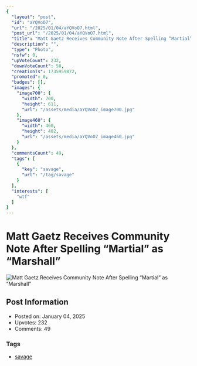 ```yaml
---
{
  "layout": "post",
  "id": "aYQVoO7",
  "url": "/2025/01/04/aYQVoO7.html",
  "post_url": "/2025/01/04/aYQVoO7.html",
  "title": "Matt Gaetz Receives Community Note After Spelling “Martial” as “Marshall”",
  "description": "",
  "type": "Photo",
  "nsfw": 0,
  "upVoteCount": 232,
  "downVoteCount": 58,
  "creationTs": 1735959872,
  "promoted": 0,
  "badges": [],
  "images": {
    "image700": {
      "width": 700,
      "height": 611,
      "url": "/assets/media/aYQVoO7_image700.jpg"
    },
    "image460": {
      "width": 460,
      "height": 402,
      "url": "/assets/media/aYQVoO7_image460.jpg"
    }
  },
  "commentsCount": 49,
  "tags": [
    {
      "key": "savage",
      "url": "/tag/savage"
    }
  ],
  "interests": [
    "wtf"
  ]
}
---
```


# Matt Gaetz Receives Community Note After Spelling “Martial” as “Marshall”

![Matt Gaetz Receives Community Note After Spelling “Martial” as “Marshall”](/assets/media/aYQVoO7_image700.jpg)

## Post Information

- Posted on: January 04, 2025
- Upvotes: 232
- Comments: 49

### Tags

- [savage](/tag/savage)
